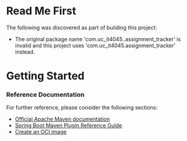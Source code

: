 # Read Me First
The following was discovered as part of building this project:

* The original package name 'com.uc_it4045..assignment_tracker' is invalid and this project uses 'com.uc_it4045.assignment_tracker' instead.

# Getting Started

### Reference Documentation
For further reference, please consider the following sections:

* [Official Apache Maven documentation](https://maven.apache.org/guides/index.html)
* [Spring Boot Maven Plugin Reference Guide](https://docs.spring.io/spring-boot/docs/2.7.0/maven-plugin/reference/html/)
* [Create an OCI image](https://docs.spring.io/spring-boot/docs/2.7.0/maven-plugin/reference/html/#build-image)


